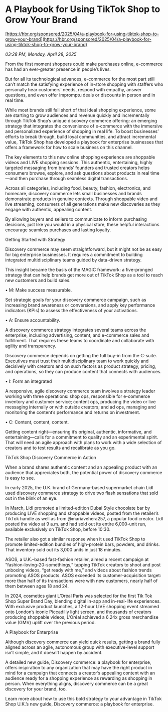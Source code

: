 # A Playbook for Using TikTok Shop to Grow Your Brand

[https://hbr.org/sponsored/2025/04/a-playbook-for-using-tiktok-shop-to-grow-your-brand](https://hbr.org/sponsored/2025/04/a-playbook-for-using-tiktok-shop-to-grow-your-brand)

*03:28 PM, Monday, April 28, 2025*

From the first moment shoppers could make purchases online, e-commerce has had an ever-greater presence in people’s lives.

But for all its technological advances, e-commerce for the most part still can’t match the satisfying experience of in-store shopping with staffers who personally hear customers’ needs, respond with empathy, answer questions, and even offer impromptu deals or discounts in person and in real time.

While most brands still fall short of that ideal shopping experience, some are starting to grow audiences and revenue quickly and incrementally through TikTok Shop’s unique discovery commerce offering: an emerging strategy that integrates the convenience of e-commerce with the immersive and personalized experience of shopping in real life. To boost businesses’ efforts to break through, build loyal communities, and attract incremental value, TikTok Shop has developed a playbook for enterprise businesses that offers a framework for how to scale business on this channel.

The key elements to this new online shopping experience are shoppable videos and LIVE shopping sessions. This authentic, entertaining, highly targeted messaging from brands’ founders and trusted creators helps consumers browse, explore, and ask questions about products in real time—and then purchase through seamless digital transactions.

Across all categories, including food, beauty, fashion, electronics, and homecare, discovery commerce lets small businesses and brands demonstrate products in genuine contexts. Through shoppable video and live streaming, consumers of all generations make new discoveries as they engage with authentic, appealing content.

By allowing buyers and sellers to communicate to inform purchasing decisions, just like you would in a physical store, these helpful interactions encourage seamless purchases and lasting loyalty.

Getting Started with Strategy

Discovery commerce may seem straightforward, but it might not be as easy for big enterprise businesses. It requires a commitment to building integrated multidisciplinary teams guided by data-driven strategy.

This insight became the basis of the MAGIC framework: a five-pronged strategy that can help brands get more out of TikTok Shop as a tool to reach new customers and build sales.

• M: Make success measurable.

Set strategic goals for your discovery commerce campaign, such as increasing brand awareness or conversions, and apply key performance indicators (KPIs) to assess the effectiveness of your activations.

• A: Ensure accountability.

A discovery commerce strategy integrates several teams across the enterprise, including advertising, content, and e-commerce sales and fulfillment. That requires these teams to coordinate and collaborate with agility and transparency.

Discovery commerce depends on getting the full buy-in from the C-suite. Executives must trust their multidisciplinary team to work quickly and decisively with creators and on such factors as product strategy, pricing, and operations, so they can produce content that connects with audiences.

• I: Form an integrated

A responsive, agile discovery commerce team involves a strategy leader working with three operations: shop ops, responsible for e-commerce inventory and customer service; content ops, producing the video or live messaging internally or with outside creators; and ad ops, managing and monitoring the content’s performance and returns on investment.

• C: Content, content, content.

Getting content right—ensuring it’s original, authentic, informative, and entertaining—calls for a commitment to quality and an experimental spirit. That will need an agile approach with plans to work with a wide selection of creators and to test results and recalibrate as you go.

TikTok Shop Discovery Commerce in Action

When a brand shares authentic content and an appealing product with an audience that appreciates both, the potential power of discovery commerce is easy to see.

In early 2025, the U.K. brand of Germany-based supermarket chain Lidl used discovery commerce strategy to drive two flash sensations that sold out in the blink of an eye.

In March, Lidl promoted a limited-edition Dubai Style chocolate bar by producing LIVE shopping and shoppable videos, posted from the retailer’s TikTok handle as well as from @mariavehera257, a popular food creator. Lidl posted the video at 9 a.m. and had sold out its entire 6,000-unit run, available exclusively on TikTok Shop, before 10:30.

The retailer also got a similar response when it used TikTok Shop to promote limited-edition bundles of high-protein bars, powders, and drinks. That inventory sold out its 3,000 units in just 18 minutes.

ASOS, a U.K.–based fast-fashion retailer, aimed a recent campaign at “fashion-loving-20-somethings,” tapping TikTok creators to shoot and post unboxing videos, “get ready with me,” and videos about fashion trends promoting ASOS products. ASOS exceeded its customer-acquisition target: more than half of its transactions were with new customers, nearly half of them between ages 18 and 24.

In 2024, cosmetics giant L’Oréal Paris was selected for the first Tik Tok Shop Super Brand Day, blending digital in-app and in-real-life experiences. With exclusive product launches, a 12-hour LIVE shopping event streamed onto London’s iconic Piccadilly light screen, and thousands of creators producing shoppable videos, L’Oréal achieved a 6.24x gross merchandise value (GMV) uplift over the previous period.

A Playbook for Enterprise

Although discovery commerce can yield quick results, getting a brand fully aligned across an agile, autonomous group with executive-level support isn’t simple, and it doesn’t happen by accident.

A detailed new guide, Discovery commerce: a playbook for enterprise, offers inspiration to any organization that may have the right product in mind for a campaign that connects a creator’s appealing content with an audience ready for a shopping experience as rewarding as shopping in person. When everything aligns, discovery commerce can be a great discovery for your brand, too.

Learn more about how to use this bold strategy to your advantage in TikTok Shop U.K.’s new guide, Discovery commerce: a playbook for enterprise.

